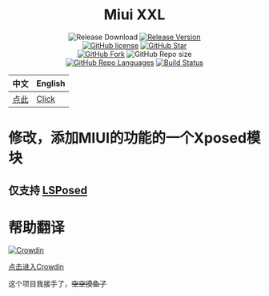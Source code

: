 <div align="center">

# Miui XXL
 
![Release Download](https://img.shields.io/github/downloads/Wine-Network/Miui_XXL/total?style=flat-square)
[![Release Version](https://img.shields.io/github/v/release/Wine-Network/Miui_XXL?style=flat-square)](https://github.com/xiaowine/Miui_XXL/releases/latest)  
[![GitHub license](https://img.shields.io/github/license/Wine-Network/Miui_XXL?style=flat-square)](LICENSE)
[![GitHub Star](https://img.shields.io/github/stars/Wine-Network/Miui_XXL?style=flat-square)](https://github.com/Wine-Network/Miui_XXL/stargazers)  
[![GitHub Fork](https://img.shields.io/github/forks/Wine-Network/Miui_XXL?style=flat-square)](https://github.com/Wine-Network/Miui_XXL/network/members)
![GitHub Repo size](https://img.shields.io/github/repo-size/Wine-Network/Miui_XXL?style=flat-square&color=3cb371)  
[![GitHub Repo Languages](https://img.shields.io/github/languages/top/Wine-Network/Miui_XXL?style=flat-square)](https://github.com/xiaowine/Miui_XXL/search?l=java)
[![Build Status](https://img.shields.io/endpoint.svg?url=https://actions-badge.atrox.dev/Wine-Network/Miui_XXL/badge?ref=main&style=flat)](https://actions-badge.atrox.dev/Wine-Network/Miui_XXL/goto?ref=main)  


| 中文               | English                |
|------------------|------------------------|
| [点此](/README.md) | [Click](/README_EN.md) |

</div>


# 修改，添加MIUI的功能的一个Xposed模块
## 仅支持 [LSPosed](https://github.com/Lsposed/Lsposed)

# 帮助翻译

[![Crowdin](https://badges.crowdin.net/miuixxl/localized.svg)](https://zh.crowdin.com/project/miuixxl)

[点击进入Crowdin](https://zh.crowdin.com/project/miuixxl)


这个项目我接手了，~~空空摸鱼了~~
